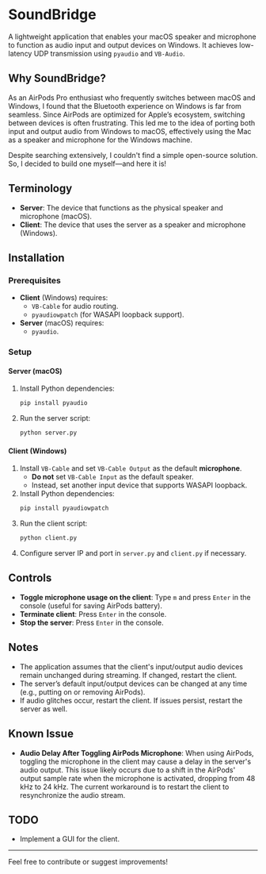 # SoundBridge

A lightweight application that enables your macOS speaker and microphone to function as audio input and output devices
on Windows. It achieves low-latency UDP transmission using `pyaudio` and `VB-Audio`.

## Why SoundBridge?

As an AirPods Pro enthusiast who frequently switches between macOS and Windows, I found that the Bluetooth experience on
Windows is far from seamless. Since AirPods are optimized for Apple’s ecosystem, switching between devices is often
frustrating. This led me to the idea of porting both input and output audio from Windows to macOS, effectively using the
Mac as a speaker and microphone for the Windows machine.

Despite searching extensively, I couldn't find a simple open-source solution. So, I decided to build one myself—and here
it is!

## Terminology

- **Server**: The device that functions as the physical speaker and microphone (macOS).
- **Client**: The device that uses the server as a speaker and microphone (Windows).

## Installation

### Prerequisites

- **Client** (Windows) requires:
    - `VB-Cable` for audio routing.
    - `pyaudiowpatch` (for WASAPI loopback support).
- **Server** (macOS) requires:
    - `pyaudio`.

### Setup

#### Server (macOS)

1. Install Python dependencies:
   ```sh
   pip install pyaudio
   ```
2. Run the server script:
   ```sh
   python server.py
   ```

#### Client (Windows)

1. Install `VB-Cable` and set `VB-Cable Output` as the default **microphone**.
    - **Do not** set `VB-Cable Input` as the default speaker.
    - Instead, set another input device that supports WASAPI loopback.
2. Install Python dependencies:
   ```sh
   pip install pyaudiowpatch
   ```
3. Run the client script:
   ```sh
   python client.py
   ```
4. Configure server IP and port in `server.py` and `client.py` if necessary.

## Controls

- **Toggle microphone usage on the client**: Type `m` and press `Enter` in the console (useful for saving AirPods
  battery).
- **Terminate client**: Press `Enter` in the console.
- **Stop the server**: Press `Enter` in the console.

## Notes

- The application assumes that the client's input/output audio devices remain unchanged during streaming. If changed,
  restart the client.
- The server’s default input/output devices can be changed at any time (e.g., putting on or removing AirPods).
- If audio glitches occur, restart the client. If issues persist, restart the server as well.

## Known Issue

- **Audio Delay After Toggling AirPods Microphone**: When using AirPods, toggling the microphone in the client may cause
  a delay in the server's audio output. This issue likely occurs due to a shift in the AirPods' output sample rate when
  the microphone is activated, dropping from 48 kHz to 24 kHz. The current workaround is to restart the client to
  resynchronize the audio stream.

## TODO

- Implement a GUI for the client.

---

Feel free to contribute or suggest improvements!
